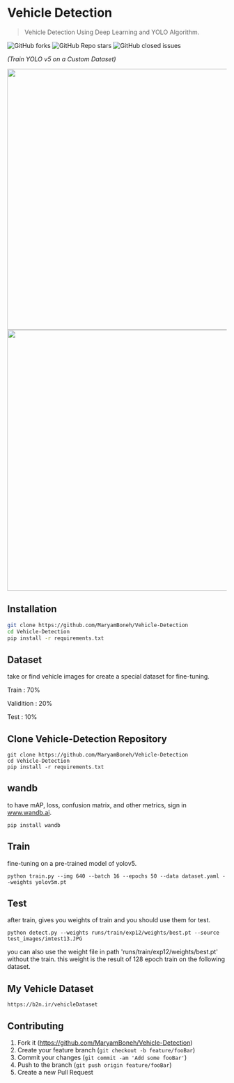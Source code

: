 # Vehicle Detection
> Vehicle Detection Using Deep Learning and YOLO Algorithm.

![GitHub forks](https://img.shields.io/github/forks/maryamboneh/vehicle-detection)
![GitHub Repo stars](https://img.shields.io/github/stars/maryamboneh/vehicle-detection)
![GitHub closed issues](https://img.shields.io/github/issues-closed/maryamboneh/vehicle-detection)


*(Train YOLO v5 on a Custom Dataset)*


<p float="center">
  <img src="https://user-images.githubusercontent.com/72157067/156183131-b661ba59-22e5-4c73-b5a9-e0b0855cc68a.jpg" width="600" />
  <img src="https://user-images.githubusercontent.com/72157067/156183111-cb0f09bb-cfe1-490f-bccc-335748111107.jpg" width="600" /> 
</p>

## Installation

```sh
git clone https://github.com/MaryamBoneh/Vehicle-Detection
cd Vehicle-Detection
pip install -r requirements.txt
```

## Dataset

take or find vehicle images for create a special dataset for fine-tuning.

Train : 70%

Validition : 20%

Test : 10%


## Clone Vehicle-Detection Repository
```
git clone https://github.com/MaryamBoneh/Vehicle-Detection
cd Vehicle-Detection
pip install -r requirements.txt
```

## wandb

to have mAP, loss, confusion matrix, and other metrics, sign in www.wandb.ai.

```
pip install wandb
```

## Train

fine-tuning on a pre-trained model of yolov5.

```
python train.py --img 640 --batch 16 --epochs 50 --data dataset.yaml --weights yolov5m.pt
```

## Test

after train, gives you weights of train and you should use them for test.

```
python detect.py --weights runs/train/exp12/weights/best.pt --source test_images/imtest13.JPG
```


you can also use the weight file in path 'runs/train/exp12/weights/best.pt' without the train.
this weight is the result of 128 epoch train on the following dataset.

## My Vehicle Dataset
```
https://b2n.ir/vehicleDataset
```

## Contributing

1. Fork it (<https://github.com/MaryamBoneh/Vehicle-Detection>)
2. Create your feature branch (`git checkout -b feature/fooBar`)
3. Commit your changes (`git commit -am 'Add some fooBar'`)
4. Push to the branch (`git push origin feature/fooBar`)
5. Create a new Pull Request

